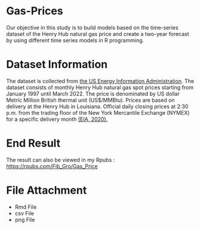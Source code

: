 # Gas-Prices

Our objective in this study is to build models based on the time-series dataset of the Henry Hub natural gas price and create a two-year forecast by using different time series models in R programming. 

# Dataset Information 

The dataset is collected from [the US Energy Information Administration](https://www.eia.gov/dnav/ng/hist/rngwhhdm.htm). The dataset consists of monthly Henry Hub natural gas spot prices starting from January 1997 until March 2022. The price is denominated by US dollar Metric Million British thermal unit (US$/MMBtu). Prices are based on delivery at the Henry Hub in Louisiana. Official daily closing prices at 2:30 p.m. from the trading floor of the New York Mercantile Exchange (NYMEX) for a specific delivery month [(EIA, 2020).](https://www.eia.gov/dnav/ng/NG_PRI_FUT_S1_M.htm)

# End Result

The result can also be viewed in my Rpubs : https://rpubs.com/Fib_Gro/Gas_Price

# File Attachment 

- Rmd File
- csv File
- png File
